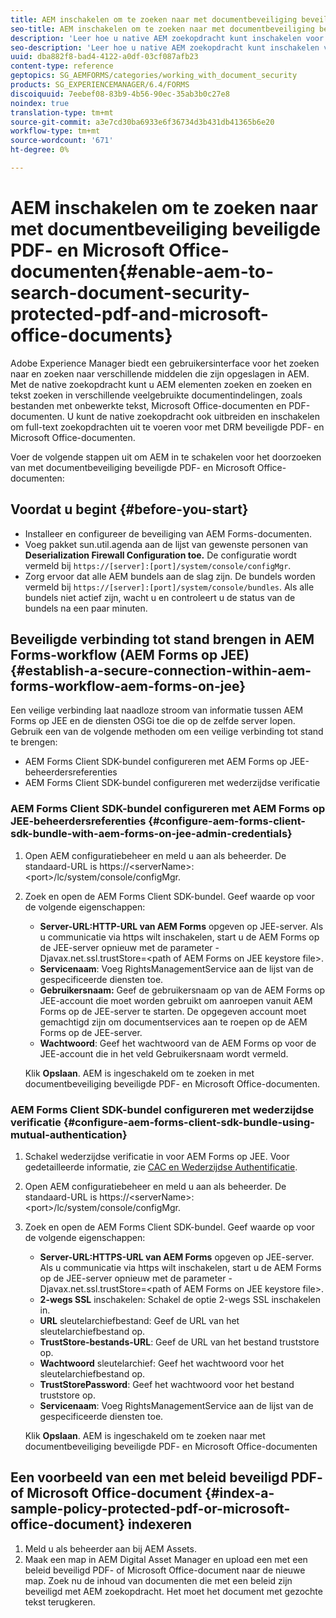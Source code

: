 ```yaml
---
title: AEM inschakelen om te zoeken naar met documentbeveiliging beveiligde PDF- en Microsoft Office-documenten
seo-title: AEM inschakelen om te zoeken naar met documentbeveiliging beveiligde PDF- en Microsoft Office-documenten
description: 'Leer hoe u native AEM zoekopdracht kunt inschakelen voor het uitvoeren van full-text zoekopdrachten op DRM-beveiligde PDF-documenten.  '
seo-description: 'Leer hoe u native AEM zoekopdracht kunt inschakelen voor het uitvoeren van full-text zoekopdrachten op DRM-beveiligde PDF-documenten.  '
uuid: dba882f8-bad4-4122-a0df-03cf087afb23
content-type: reference
geptopics: SG_AEMFORMS/categories/working_with_document_security
products: SG_EXPERIENCEMANAGER/6.4/FORMS
discoiquuid: 7eebef08-83b9-4b56-90ec-35ab3b0c27e8
noindex: true
translation-type: tm+mt
source-git-commit: a3e7cd30ba6933e6f36734d3b431db41365b6e20
workflow-type: tm+mt
source-wordcount: '671'
ht-degree: 0%

---
```



# AEM inschakelen om te zoeken naar met documentbeveiliging beveiligde PDF- en Microsoft Office-documenten{#enable-aem-to-search-document-security-protected-pdf-and-microsoft-office-documents}

Adobe Experience Manager biedt een gebruikersinterface voor het zoeken naar en zoeken naar verschillende middelen die zijn opgeslagen in AEM. Met de native zoekopdracht kunt u AEM elementen zoeken en zoeken en tekst zoeken in verschillende veelgebruikte documentindelingen, zoals bestanden met onbewerkte tekst, Microsoft Office-documenten en PDF-documenten. U kunt de native zoekopdracht ook uitbreiden en inschakelen om full-text zoekopdrachten uit te voeren voor met DRM beveiligde PDF- en Microsoft Office-documenten.

Voer de volgende stappen uit om AEM in te schakelen voor het doorzoeken van met documentbeveiliging beveiligde PDF- en Microsoft Office-documenten:

## Voordat u begint {#before-you-start}

* Installeer en configureer de beveiliging van AEM Forms-documenten.
* Voeg pakket sun.util.agenda aan de lijst van gewenste personen van **Deserialization Firewall Configuration toe.** De configuratie wordt vermeld bij  `https://[server]:[port]/system/console/configMgr`.
* Zorg ervoor dat alle AEM bundels aan de slag zijn. De bundels worden vermeld bij `https://[server]:[port]/system/console/bundles`. Als alle bundels niet actief zijn, wacht u en controleert u de status van de bundels na een paar minuten.

## Beveiligde verbinding tot stand brengen in AEM Forms-workflow (AEM Forms op JEE) {#establish-a-secure-connection-within-aem-forms-workflow-aem-forms-on-jee}

Een veilige verbinding laat naadloze stroom van informatie tussen AEM Forms op JEE en de diensten OSGi toe die op de zelfde server lopen. Gebruik een van de volgende methoden om een veilige verbinding tot stand te brengen:

* AEM Forms Client SDK-bundel configureren met AEM Forms op JEE-beheerdersreferenties
* AEM Forms Client SDK-bundel configureren met wederzijdse verificatie

### AEM Forms Client SDK-bundel configureren met AEM Forms op JEE-beheerdersreferenties {#configure-aem-forms-client-sdk-bundle-with-aem-forms-on-jee-admin-credentials}

1. Open AEM configuratiebeheer en meld u aan als beheerder. De standaard-URL is https://&lt;serverName>:&lt;port>/lc/system/console/configMgr.
1. Zoek en open de AEM Forms Client SDK-bundel. Geef waarde op voor de volgende eigenschappen:

   * **Server-URL:HTTP-URL van AEM Forms** opgeven op JEE-server. Als u communicatie via https wilt inschakelen, start u de AEM Forms op de JEE-server opnieuw met de parameter -Djavax.net.ssl.trustStore=&lt;path of AEM Forms on JEE keystore file>.
   * **Servicenaam**: Voeg RightsManagementService aan de lijst van de gespecificeerde diensten toe.
   * **Gebruikersnaam:** Geef de gebruikersnaam op van de AEM Forms op JEE-account die moet worden gebruikt om aanroepen vanuit AEM Forms op de JEE-server te starten. De opgegeven account moet gemachtigd zijn om documentservices aan te roepen op de AEM Forms op de JEE-server.
   * **Wachtwoord**: Geef het wachtwoord van de AEM Forms op voor de JEE-account die in het veld Gebruikersnaam wordt vermeld.

   Klik **Opslaan**. AEM is ingeschakeld om te zoeken in met documentbeveiliging beveiligde PDF- en Microsoft Office-documenten.

### AEM Forms Client SDK-bundel configureren met wederzijdse verificatie {#configure-aem-forms-client-sdk-bundle-using-mutual-authentication}

1. Schakel wederzijdse verificatie in voor AEM Forms op JEE. Voor gedetailleerde informatie, zie [CAC en Wederzijdse Authentificatie](https://helpx.adobe.com/livecycle/kb/cac-mutual-authentication.html).
1. Open AEM configuratiebeheer en meld u aan als beheerder. De standaard-URL is https://&lt;serverName>:&lt;port>/lc/system/console/configMgr.
1. Zoek en open de AEM Forms Client SDK-bundel. Geef waarde op voor de volgende eigenschappen:

   * **Server-URL:HTTPS-URL van AEM Forms** opgeven op JEE-server. Als u communicatie via https wilt inschakelen, start u de AEM Forms op de JEE-server opnieuw met de parameter -Djavax.net.ssl.trustStore=&lt;path of AEM Forms on JEE keystore file>.
   * **2-wegs SSL** inschakelen: Schakel de optie 2-wegs SSL inschakelen in.
   * **URL** sleutelarchiefbestand: Geef de URL van het sleutelarchiefbestand op.
   * **TrustStore-bestands-URL**: Geef de URL van het bestand truststore op.
   * **Wachtwoord** sleutelarchief: Geef het wachtwoord voor het sleutelarchiefbestand op.
   * **TrustStorePassword**: Geef het wachtwoord voor het bestand truststore op.
   * **Servicenaam**: Voeg RightsManagementService aan de lijst van de gespecificeerde diensten toe.

   Klik **Opslaan**. AEM is ingeschakeld om te zoeken naar met documentbeveiliging beveiligde PDF- en Microsoft Office-documenten

## Een voorbeeld van een met beleid beveiligd PDF- of Microsoft Office-document {#index-a-sample-policy-protected-pdf-or-microsoft-office-document} indexeren

1. Meld u als beheerder aan bij AEM Assets.
1. Maak een map in AEM Digital Asset Manager en upload een met een beleid beveiligd PDF- of Microsoft Office-document naar de nieuwe map. Zoek nu de inhoud van documenten die met een beleid zijn beveiligd met AEM zoekopdracht. Het moet het document met gezochte tekst terugkeren.

